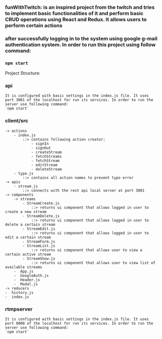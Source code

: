 ### funWithTwitch: is an inspired project from the twitch and tries to implement basic functionalities of it and perform basic CRUD operations using React and Redux. It allows users to perform certain actions 
### after successfully logging in to the system using google g-mail authentication system. In order to run this project using follow command:
### `npm start`

Project Structure:
### api
    It is configured with basic settings in the index.js file. It uses port 3001 of the localhost for run its services. In order to run the server use following command:
    `npm start`
### client/src
    -> actions
        - index.js
            ::> contains following action creator:
                - signIn
                - signOut
                - createStream
                - fetchStreams
                - fetchStream
                - editStream
                - deleteStream
        - type.js
            ::> contains all action names to prevent typo error
    -> apis
        - stream.js
            ::> connects with the rest api local server at port 3001
    -> components
        -> streams
            - StreamCreate.js
                ::> returns ui component that allows logged in user to create a new stream
            - StreamDelete.js
                ::> returns ui component that allows logged in user to delete a certain stream
            - StreamEdit.js
                ::> returns ui component that allows logged in user to edit a certain stream
            - StreamForm.js
            - StreamList.js
                ::> returns ui component that allows user to view a certain active stream
            - StreamShow.js
                ::> returns ui component that allows user to view list of available streams
        -  App.js
        -  GoogleAuth.js
        -  Header.js
        -  Modal.js
    -> reducers
    -  history.js
    -  index.js

### rtmpserver
    It is configured with basic settings in the index.js file. It uses port 8000 of the localhost for run its services. In order to run the server use following command:
    `npm start`



